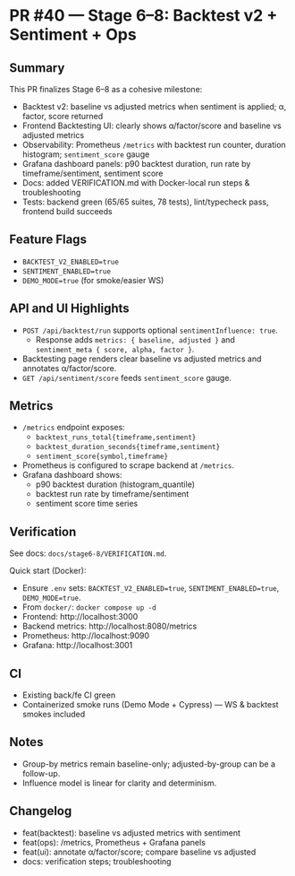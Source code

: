 # PR #40 — Stage 6–8: Backtest v2 + Sentiment + Ops

## Summary
This PR finalizes Stage 6–8 as a cohesive milestone:
- Backtest v2: baseline vs adjusted metrics when sentiment is applied; α, factor, score returned
- Frontend Backtesting UI: clearly shows α/factor/score and baseline vs adjusted metrics
- Observability: Prometheus `/metrics` with backtest run counter, duration histogram; `sentiment_score` gauge
- Grafana dashboard panels: p90 backtest duration, run rate by timeframe/sentiment, sentiment score
- Docs: added VERIFICATION.md with Docker-local run steps & troubleshooting
- Tests: backend green (65/65 suites, 78 tests), lint/typecheck pass, frontend build succeeds

## Feature Flags
- `BACKTEST_V2_ENABLED=true`
- `SENTIMENT_ENABLED=true`
- `DEMO_MODE=true` (for smoke/easier WS)

## API and UI Highlights
- `POST /api/backtest/run` supports optional `sentimentInfluence: true`.
  - Response adds `metrics: { baseline, adjusted }` and `sentiment_meta { score, alpha, factor }`.
- Backtesting page renders clear baseline vs adjusted metrics and annotates α/factor/score.
- `GET /api/sentiment/score` feeds `sentiment_score` gauge.

## Metrics
- `/metrics` endpoint exposes:
  - `backtest_runs_total{timeframe,sentiment}`
  - `backtest_duration_seconds{timeframe,sentiment}`
  - `sentiment_score{symbol,timeframe}`
- Prometheus is configured to scrape backend at `/metrics`.
- Grafana dashboard shows:
  - p90 backtest duration (histogram_quantile)
  - backtest run rate by timeframe/sentiment
  - sentiment score time series

## Verification
See docs: `docs/stage6-8/VERIFICATION.md`.

Quick start (Docker):
- Ensure `.env` sets: `BACKTEST_V2_ENABLED=true`, `SENTIMENT_ENABLED=true`, `DEMO_MODE=true`.
- From `docker/`: `docker compose up -d`
- Frontend: http://localhost:3000
- Backend metrics: http://localhost:8080/metrics
- Prometheus: http://localhost:9090
- Grafana: http://localhost:3001

## CI
- Existing back/fe CI green
- Containerized smoke runs (Demo Mode + Cypress) — WS & backtest smokes included

## Notes
- Group-by metrics remain baseline-only; adjusted-by-group can be a follow-up.
- Influence model is linear for clarity and determinism.

## Changelog
- feat(backtest): baseline vs adjusted metrics with sentiment
- feat(ops): /metrics, Prometheus + Grafana panels
- feat(ui): annotate α/factor/score; compare baseline vs adjusted
- docs: verification steps; troubleshooting
